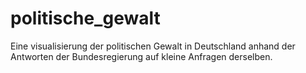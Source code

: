 politische_gewalt
=================

Eine visualisierung der politischen Gewalt in Deutschland anhand der Antworten der Bundesregierung auf kleine Anfragen derselben.
